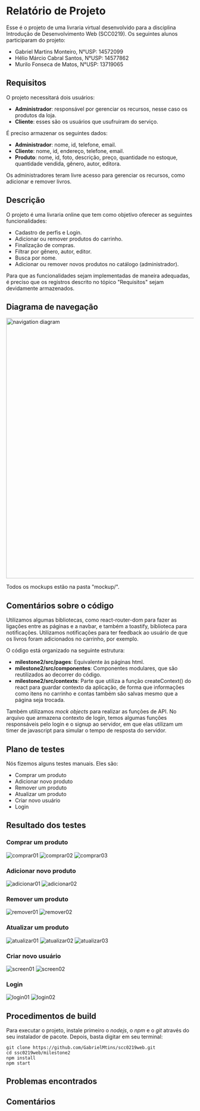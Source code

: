 # Relatório de Projeto

Esse é o projeto de uma livraria virtual desenvolvido para
a disciplina Introdução de Desenvolvimento Web (SCC0219).
Os seguintes alunos participaram do projeto:
- Gabriel Martins Monteiro, N°USP: 14572099
- Hélio Márcio Cabral Santos, N°USP: 14577862
- Murilo Fonseca de Matos, N°USP: 13719065

## Requisitos

O projeto necessitará dois usuários:
- **Administrador**: responsável por gerenciar os recursos, nesse caso os produtos da loja.
- **Cliente**: esses são os usuários que usufruiram do serviço.

É preciso armazenar os seguintes dados:
- **Administrador**: nome, id, telefone, email.
- **Cliente**: nome, id, endereço, telefone, email.
- **Produto**: nome, id, foto, descrição, preço, quantidade no estoque, quantidade vendida, gênero, autor, editora.

Os administradores teram livre acesso para gerenciar os recursos, como adicionar e remover livros.

## Descrição
O projeto é uma livraria online que tem como objetivo oferecer as seguintes funcionalidades:
- Cadastro de perfis e Login.
- Adicionar ou remover produtos do carrinho.
- Finalização de compras.
- Filtrar por gênero, autor, editor.
- Busca por nome.
- Adicionar ou remover novos produtos no catálogo (administrador).

Para que as funcionalidades sejam implementadas de maneira adequadas, é preciso
que os registros descrito no tópico "Requisitos" sejam devidamente armazenados.

## Diagrama de navegação
<img src="diagrama.png" alt="navigation diagram" width="700"/>

Todos os mockups estão na pasta "mockup/".

## Comentários sobre o código

Utilizamos algumas bibliotecas, como react-router-dom para fazer as ligações
entre as páginas e a navbar, e também a toastify, biblioteca para notificações.
Utilizamos notificações para ter feedback ao usuário de que os livros foram
adicionados no carrinho, por exemplo.

O código está organizado na seguinte estrutura:
- **milestone2/src/pages**: Equivalente às páginas html.
- **milestone2/src/componentes**: Componentes modulares, que são reutilizados ao decorrer do código.
- **milestone2/src/contexts**: Parte que utiliza a função createContext() do react para guardar contexto
da aplicação, de forma que informações como itens no carrinho e contas também são salvas mesmo
que a página seja trocada.

Também utilizamos _mock objects_ para realizar as funções de API. No arquivo que armazena
contexto de login, temos algumas funções responsáveis pelo login e o signup ao servidor,
em que elas utilizam um timer de javascript para simular o tempo de resposta do servidor.

## Plano de testes

Nós fizemos alguns testes manuais. Eles são:
- Comprar um produto
- Adicionar novo produto
- Remover um produto
- Atualizar um produto
- Criar novo usuário
- Login

## Resultado dos testes

### Comprar um produto

![comprar01](screenshots/comprar_01.png)
![comprar02](screenshots/comprar_02.png)
![comprar03](screenshots/comprar_03.png)

### Adicionar novo produto

![adicionar01](screenshots/adicionarlivro_01.png)
![adicionar02](screenshots/adicionarlivro_02.png)

### Remover um produto

![remover01](screenshots/remover_01.png)
![remover02](screenshots/remover_02.png)

### Atualizar um produto

![atualizar01](screenshots/atualizar_01.png)
![atualizar02](screenshots/atualizar_02.png)
![atualizar03](screenshots/atualizar_03.png)

### Criar novo usuário

![screen01](screenshots/screen_01.png)
![screen02](screenshots/screen_02.png)

### Login

![login01](screenshots/login_01.png)
![login02](screenshots/login_02.png)

## Procedimentos de build

Para executar o projeto, instale primeiro o _nodejs_, o _npm_ e o _git_ através
do seu instalador de pacote. Depois, basta digitar em seu terminal:

```
git clone https://github.com/GabrielMtins/scc0219web.git
cd ssc0219web/milestone2
npm install
npm start
```

## Problemas encontrados

## Comentários

